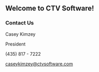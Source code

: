 ## Welcome to CTV Software!


### Contact Us

Casey Kimzey

President

(435) 817 - 7222

[caseykimzey@ctvsoftware.com](to:caseykimzey@ctvsoftware.com)

